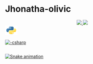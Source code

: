 # Jhonatha-olivic
<div align="center">
  <a href="https://github.com/Ghost-boyy">
  <img height="180em" src="https://github-readme-stats.vercel.app/api?username=Ghost-boyy&show_icons=true&theme=dark&include_all_commits=true&count_private=true"/>
  <img height="180em" src="https://github-readme-stats.vercel.app/api/top-langs/?username=Ghost-boyy&layout=compact&langs_count=7&theme=dark"/>
</div>
  
  
 <img align="center" alt=" -Python" height="30" width="40" src="https://raw.githubusercontent.com/devicons/devicon/master/icons/python/python-original.svg">

 <img align="center" alt=" -csharp" height="30" width="40"
   src="https://cdn.jsdelivr.net/gh/devicons/devicon/icons/csharp/csharp-original.svg" />
          
   ##
  
  
  
  
  
  
  ![Snake animation](Ghost-boyy/Jhonatha-olivic)

  
